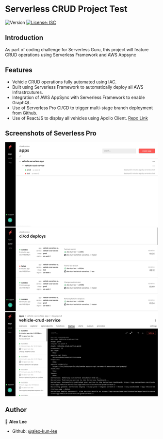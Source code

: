 <h1>Serverless CRUD Project Test</h1>
<p>
  <img alt="Version" src="https://img.shields.io/badge/version-1.0.0-blue.svg?cacheSeconds=2592000" />
  <a href="#" target="_blank">
    <img alt="License: ISC" src="https://img.shields.io/badge/License-ISC-yellow.svg" />
  </a>
</p>

## Introduction

As part of coding challenge for Serverless Guru, this project will feature CRUD operations using Serverless Framework and AWS Appsync

## Features

- Vehicle CRUD operations fully automated using IAC.
- Built using Serverless Framework to automatically deploy all AWS Infrastrcutures.
- Integration of AWS AppSync with Serverless Framework to enable GraphQL.
- Use of Serverless Pro CI/CD to trigger multi-stage branch deployment from Github.
- Use of ReactJS to display all vehicles using Apollo Client. [Repo Link](https://github.com/alex-kun-lee/vehicle-react-app)

## Screenshots of Severless Pro
<img src="src/img/img1.png" width="700"/>
<img src="src/img/img2.png" width="700"/>
<img src="src/img/img3.png" width="700"/>

## Author

👤 **Alex Lee**


* Github: [@alex-kun-lee](https://github.com/alex-kun-lee)
